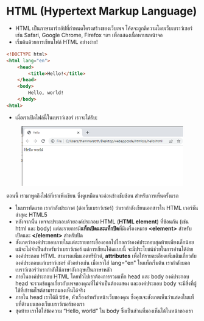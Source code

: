 # HTML (Hypertext Markup Language)

* HTML เป็นภาษามาร์กอัปที่กำหนดโครงสร้างของเว็บเพจ โค้ดจะถูกตีความโดยเว็บเบราว์เซอร์ เช่น Safari, Google Chrome, Firefox ฯลฯ เพื่อแสดงเนื้อหาบนหน้าจอ
* เริ่มต้นด้วยการเขียนไฟล์ HTML อย่างง่าย!

```html
<!DOCTYPE html>
<html lang="en">
    <head>
        <title>Hello!</title>
    </head>
    <body>
        Hello, world!
    </body>
<html>
```

* เมื่อเราเปิดไฟล์นี้ในเบราว์เซอร์ เราจะได้รับ:

<figure><img src="../../.gitbook/assets/image.png" alt=""><figcaption></figcaption></figure>

ตอนนี้ เรามาพูดถึงไฟล์ที่เราเพิ่งเขียน ซึ่งดูเหมือนจะค่อนข้างซับซ้อน สำหรับการเห็นครั้งแรก

* ในบรรทัดแรก เรากำลังประกาศ (ต่อเว็บเบราว์เซอร์) ว่าเรากำลังเขียนเอกสารใน HTML เวอร์ชันล่าสุด: HTML5
* หลังจากนั้น เพจจะประกอบด้วยองค์ประกอบ HTML (**HTML element**) ที่ซ้อนกัน (เช่น html และ body) แต่ละรายการมี**แท็กเปิดและแท็กปิด**ที่มีเครื่องหมาย **\<element>** สำหรับเปิดและ  **\</element>** สำหรับปิด
* สังเกตว่าองค์ประกอบภายในแต่ละรายการเยื้องออกไปไกลกว่าองค์ประกอบสุดท้ายเพียงเล็กน้อย แม้จะไม่จำเป็นสำหรับว่าเบราว์เซอร์ แต่การเขียนโค้ดแบบนี้ จะมีประโยชน์ช่วยในการอ่านได้ง่าย
* องค์ประกอบ HTML สามารถเพิ่มแอตทริบิวต์, **attributes** เพื่อให้รายละเอียดเพิ่มเติมเกี่ยวกับองค์ประกอบแก่เบราว์เซอร์ ตัวอย่างเช่น เมื่อเราใส่ lang="en" ในแท็กเริ่มต้น เรากำลังบอกเบราว์เซอร์ว่าเรากำลังใช้ภาษาอังกฤษเป็นภาษาหลัก
* ภายในองค์ประกอบ HTML โดยทั่วไปเราต้องการรวมแท็ก head และ body องค์ประกอบ head จะรวมข้อมูลเกี่ยวกับเพจของคุณที่ไม่จำเป็นต้องแสดง และองค์ประกอบ body จะมีสิ่งที่ผู้ใช้ที่เข้าชมไซต์สามารถมองเห็นได้จริง&#x20;
* ภายใน head เราได้มี title, หัวเรื่องสำหรับหน้าเว็บของคุณ ซึ่งคุณจะสังเกตเห็นว่าแสดงในแท็บที่ด้านบนของเว็บเบราว์เซอร์ของเรา
* สุดท้าย เราได้ใส่ข้อความ “Hello, world” ใน body ซึ่งเป็นส่วนที่มองเห็นได้ในหน้าของเรา
